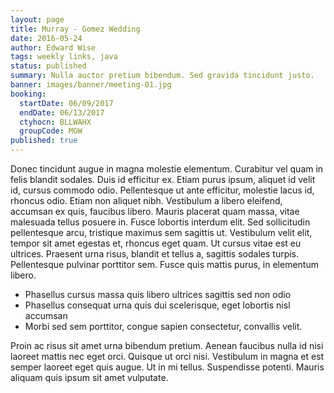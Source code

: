 ```yaml
---
layout: page
title: Murray - Gomez Wedding
date: 2016-05-24
author: Edward Wise
tags: weekly links, java
status: published
summary: Nulla auctor pretium bibendum. Sed gravida tincidunt justo.
banner: images/banner/meeting-01.jpg
booking:
  startDate: 06/09/2017
  endDate: 06/13/2017
  ctyhocn: BLLWAHX
  groupCode: MGW
published: true
---
```

Donec tincidunt augue in magna molestie elementum. Curabitur vel quam in felis blandit sodales. Duis id efficitur ex. Etiam purus ipsum, aliquet id velit id, cursus commodo odio. Pellentesque ut ante efficitur, molestie lacus id, rhoncus odio. Etiam non aliquet nibh. Vestibulum a libero eleifend, accumsan ex quis, faucibus libero. Mauris placerat quam massa, vitae malesuada tellus posuere in. Fusce lobortis interdum elit. Sed sollicitudin pellentesque arcu, tristique maximus sem sagittis ut. Vestibulum velit elit, tempor sit amet egestas et, rhoncus eget quam. Ut cursus vitae est eu ultrices. Praesent urna risus, blandit et tellus a, sagittis sodales turpis. Pellentesque pulvinar porttitor sem. Fusce quis mattis purus, in elementum libero.

* Phasellus cursus massa quis libero ultrices sagittis sed non odio
* Phasellus consequat urna quis dui scelerisque, eget lobortis nisl accumsan
* Morbi sed sem porttitor, congue sapien consectetur, convallis velit.

Proin ac risus sit amet urna bibendum pretium. Aenean faucibus nulla id nisi laoreet mattis nec eget orci. Quisque ut orci nisi. Vestibulum in magna et est semper laoreet eget quis augue. Ut in mi tellus. Suspendisse potenti. Mauris aliquam quis ipsum sit amet vulputate.
